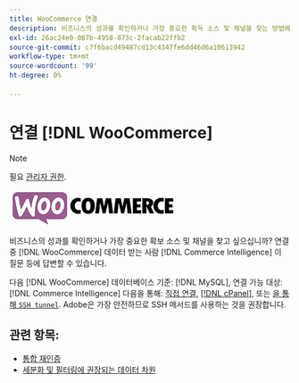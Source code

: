```yaml
---
title: WooCommerce 연결
description: 비즈니스의 성과를 확인하거나 가장 중요한 획득 소스 및 채널을 찾는 방법에 대해 알아봅니다.
exl-id: 26ac24e0-087b-4958-873c-2facab22ffb2
source-git-commit: c7f6bacd49487cd13c4347fe6dd46d6a10613942
workflow-type: tm+mt
source-wordcount: '99'
ht-degree: 0%

---
```


# 연결 [!DNL WooCommerce]

>[!NOTE]
>
>필요 [관리자 권한](../../../administrator/user-management/user-management.md).

![](../../../assets/WooCommerce-Logo.jpg)

비즈니스의 성과를 확인하거나 가장 중요한 확보 소스 및 채널을 찾고 싶으십니까? 연결 중 [!DNL WooCommerce] 데이터 받는 사람 [!DNL Commerce Intelligence] 이 질문 등에 답변할 수 있습니다.

다음 [!DNL WooCommerce] 데이터베이스 기준: [!DNL MySQL], 연결 가능 대상: [!DNL Commerce Intelligence] 다음을 통해: [직접 연결](../integrations/mysql-via-a-direct-connection.md), [[!DNL cPanel]](../integrations/mysql-via-cpanel.md), 또는 [을 통해 `SSH tunnel`](../integrations/mysql-via-ssh-tunnel.md). Adobe은 가장 안전하므로 SSH 메서드를 사용하는 것을 권장합니다.

## 관련 항목:

* [통합 재인증](https://experienceleague.adobe.com/docs/commerce-knowledge-base/kb/how-to/mbi-reauthenticating-integrations.html)
* [세분화 및 필터링에 권장되는 데이터 차원](../../../best-practices/segment-filter.md)
